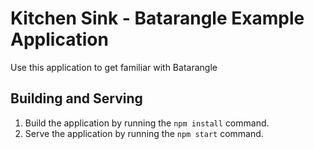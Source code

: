 # Kitchen Sink - Batarangle Example Application

Use this application to get familiar with Batarangle

## Building and Serving

1. Build the application by running the `npm install` command.
2. Serve the application by running the `npm start` command.
